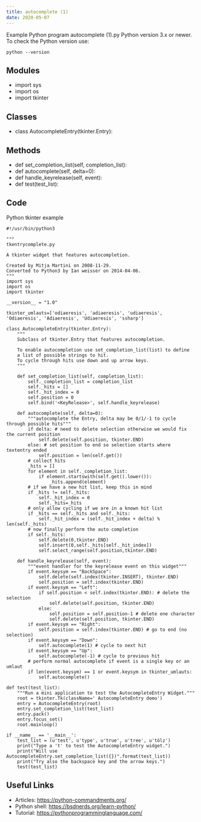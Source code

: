 ```yaml
---
title: autocomplete (1)
date: 2020-05-07
---
```

Example Python program autocomplete (1).py
Python version 3.x or newer.
To check the Python version use:

    python --version

## Modules

* import sys
* import os
* import tkinter

## Classes

* class AutocompleteEntry(tkinter.Entry):

## Methods

* def set_completion_list(self, completion_list):
* def autocomplete(self, delta=0):
* def handle_keyrelease(self, event):
* def test(test_list):

## Code

Python tkinter example

    #!/usr/bin/python3
    
    """
    tkentrycomplete.py
    
    A tkinter widget that features autocompletion.
    
    Created by Mitja Martini on 2008-11-29.
    Converted to Python3 by Ian weisser on 2014-04-06.
    """
    import sys
    import os
    import tkinter
    
    __version__ = "1.0"
    
    tkinter_umlauts=['odiaeresis', 'adiaeresis', 'udiaeresis', 'Odiaeresis', 'Adiaeresis', 'Udiaeresis', 'ssharp']
    
    class AutocompleteEntry(tkinter.Entry):
        """
        Subclass of tkinter.Entry that features autocompletion.
    
        To enable autocompletion use set_completion_list(list) to define 
        a list of possible strings to hit.
        To cycle through hits use down and up arrow keys.
        """
    
        def set_completion_list(self, completion_list):
            self._completion_list = completion_list
            self._hits = []
            self._hit_index = 0
            self.position = 0
            self.bind('<KeyRelease>', self.handle_keyrelease)               
    
        def autocomplete(self, delta=0):
            """autocomplete the Entry, delta may be 0/1/-1 to cycle through possible hits"""
            if delta: # need to delete selection otherwise we would fix the current position
                self.delete(self.position, tkinter.END)
            else: # set position to end so selection starts where textentry ended
                self.position = len(self.get())
            # collect hits
            _hits = []
            for element in self._completion_list:
                if element.startswith(self.get().lower()):
                    _hits.append(element)
            # if we have a new hit list, keep this in mind
            if _hits != self._hits:
                self._hit_index = 0
                self._hits=_hits
            # only allow cycling if we are in a known hit list
            if _hits == self._hits and self._hits:
                self._hit_index = (self._hit_index + delta) % len(self._hits)
            # now finally perform the auto completion
            if self._hits:
                self.delete(0,tkinter.END)
                self.insert(0,self._hits[self._hit_index])
                self.select_range(self.position,tkinter.END)
                            
        def handle_keyrelease(self, event):
            """event handler for the keyrelease event on this widget"""
            if event.keysym == "BackSpace":
                self.delete(self.index(tkinter.INSERT), tkinter.END) 
                self.position = self.index(tkinter.END)
            if event.keysym == "Left":
                if self.position < self.index(tkinter.END): # delete the selection
                    self.delete(self.position, tkinter.END)
                else:
                    self.position = self.position-1 # delete one character
                    self.delete(self.position, tkinter.END)
            if event.keysym == "Right":
                self.position = self.index(tkinter.END) # go to end (no selection)
            if event.keysym == "Down":
                self.autocomplete(1) # cycle to next hit
            if event.keysym == "Up":
                self.autocomplete(-1) # cycle to previous hit
            # perform normal autocomplete if event is a single key or an umlaut
            if len(event.keysym) == 1 or event.keysym in tkinter_umlauts:
                self.autocomplete()
    
    def test(test_list):
        """Run a mini application to test the AutocompleteEntry Widget."""
        root = tkinter.Tk(className=' AutocompleteEntry demo')
        entry = AutocompleteEntry(root)
        entry.set_completion_list(test_list)
        entry.pack()
        entry.focus_set()
        root.mainloop()
    
    if __name__ == '__main__':
        test_list = (u'test', u'type', u'true', u'tree', u'tölz')
        print("Type a 't' to test the AutocompleteEntry widget.")
        print("Will use AutocompleteEntry.set_completion_list({})".format(test_list))
        print("Try also the backspace key and the arrow keys.")
        test(test_list)
    

## Useful Links

- Articles: https://python-commandments.org/
- Python shell: https://bsdnerds.org/learn-python/
- Tutorial: https://pythonprogramminglanguage.com/
